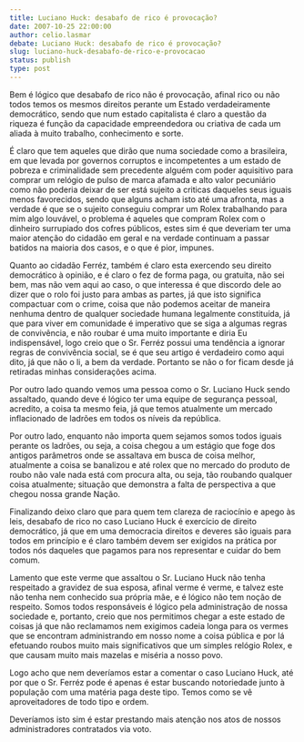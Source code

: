 ```yaml
---
title: Luciano Huck: desabafo de rico é provocação?
date: 2007-10-25 22:00:00
author: celio.lasmar
debate: Luciano Huck: desabafo de rico é provocação?
slug: luciano-huck-desabafo-de-rico-e-provocacao
status: publish 
type: post
---
```


Bem é lógico que desabafo de rico não é provocação, afinal rico ou não todos temos os mesmos direitos perante um Estado verdadeiramente democrático, sendo que num estado capitalista é claro a questão da riqueza é função da capacidade empreendedora ou criativa de cada um aliada à muito trabalho, conhecimento e sorte.  

É claro que tem aqueles que dirão que numa sociedade como a brasileira, em que levada por governos corruptos e incompetentes a um estado de pobreza e criminalidade sem precedente alguém com poder aquisitivo para comprar um relógio de pulso de marca afamada e alto valor pecuniário como não poderia deixar de ser está sujeito a criticas daqueles seus iguais menos favorecidos, sendo que alguns acham isto até uma afronta, mas a verdade é que se o sujeito conseguiu comprar um Rolex trabalhando para mim algo louvável, o problema é aqueles que compram Rolex com o dinheiro surrupiado dos cofres públicos, estes sim é que deveriam ter uma maior atenção do cidadão em geral e na verdade continuam a passar batidos na maioria dos casos, e o que é pior, impunes.  

Quanto ao cidadão Ferréz, também é claro esta exercendo seu direito democrático à opinião, e é claro o fez de forma paga, ou gratuita, não sei bem, mas não vem aqui ao caso, o que interessa é que discordo dele ao dizer que o rolo foi justo para ambas as partes, já que isto significa compactuar com o crime, coisa que não podemos aceitar de maneira nenhuma dentro de qualquer sociedade humana legalmente constituída, já que para viver em comunidade é imperativo que se siga a algumas regras de convivência, e não roubar é uma muito importante e diria Eu indispensável, logo creio que o Sr. Ferréz possui uma tendência a ignorar regras de convivência social, se é que seu artigo é verdadeiro como aqui dito, já que não o li, a bem da verdade. Portanto se não o for ficam desde já retiradas minhas considerações acima.  

Por outro lado quando vemos uma pessoa como o Sr. Luciano Huck sendo assaltado, quando deve é lógico ter uma equipe de segurança pessoal, acredito, a coisa ta mesmo feia, já que temos atualmente um mercado inflacionado de ladrões em todos os níveis da república.  

Por outro lado, enquanto não importa quem sejamos somos todos iguais perante os ladrões, ou seja, a coisa chegou a um estágio que foge dos antigos parâmetros onde se assaltava em busca de coisa melhor, atualmente a coisa se banalizou e até rolex que no mercado do produto de roubo não vale nada está com procura alta, ou seja, tão roubando qualquer coisa atualmente; situação que demonstra a falta de perspectiva a que chegou nossa grande Nação.  

Finalizando deixo claro que para quem tem clareza de raciocínio e apego às leis, desabafo de rico no caso Luciano Huck é exercício de direito democrático, já que em uma democracia direitos e deveres são iguais para todos em princípio e é claro também devem ser exigidos na prática por todos nós daqueles que pagamos para nos representar e cuidar do bem comum.  

Lamento que este verme que assaltou o Sr. Luciano Huck não tenha respeitado a gravidez de sua esposa, afinal verme é verme, e talvez este não tenha nem conhecido sua própria mãe, e é lógico não tem noção de respeito. Somos todos responsáveis é lógico pela administração de nossa sociedade e, portanto, creio que nos permitimos chegar a este estado de coisas já que não reclamamos nem exigimos cadeia longa para os vermes que se encontram administrando em nosso nome a coisa pública e por lá efetuando roubos muito mais significativos que um simples relógio Rolex, e que causam muito mais mazelas e miséria a nosso povo.  

Logo acho que nem deveríamos estar a comentar o caso Luciano Huck, até por que o Sr. Ferréz pode é apenas é estar buscando notoriedade junto à população com uma matéria paga deste tipo. Temos como se vê aproveitadores de todo tipo e ordem.  

Deveríamos isto sim é estar prestando mais atenção nos atos de nossos administradores contratados via voto.
